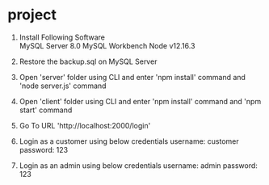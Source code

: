 # project
1. Install Following Software       
    MySQL Server 8.0
    MySQL Workbench
    Node v12.16.3
2. Restore the backup.sql on MySQL Server
3. Open 'server' folder using CLI and enter 'npm install' command and 'node server.js' command
4. Open 'client' folder using CLI and enter 'npm install' command and 'npm start' command
5. Go To URL 'http://localhost:2000/login'
6. Login as a customer using below credentials
     username: customer
     password: 123

7. Login as an admin using below credentials
     username: admin
     password: 123
 
